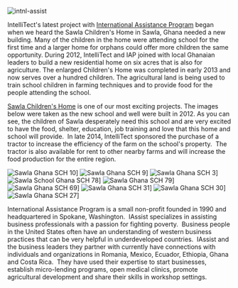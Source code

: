 

![intnl-assist](https://intellitect.com/wp-content/uploads/2013/02/intnl-assist.jpg "Educating Children in Sawla Ghana")

IntelliTect's latest project with [International Assistance Program](https://iassist.org/ "International Assistance Program") began when we heard the Sawla Children's Home in Sawla, Ghana needed a new building. Many of the children in the home were attending school for the first time and a larger home for orphans could offer more children the same opportunity. During 2012, IntelliTect and IAP joined with local Ghanaian leaders to build a new residential home on six acres that is also for agriculture. The enlarged Children's Home was completed in early 2013 and now serves over a hundred children. The agricultural land is being used to train school children in farming techniques and to provide food for the people attending the school.

[Sawla Children's Home](https://iassist.org/projects/sawla-childrens-home "IAssist Sawla, Ghana Children's Home") is one of our most exciting projects. The images below were taken as the new school and well were built in 2012. As you can see, the children of Sawla desperately need this school and are very excited to have the food, shelter, education, job training and love that this home and school will provide.  In late 2014, IntelliTect sponsored the purchase of a tractor to increase the efficiency of the farm on the school's property.  The tractor is also available for rent to other nearby farms and will increase the food production for the entire region.

![Sawla Ghana SCH 10](https://intellitect.com/wp-content/uploads/2013/02/Sawla-Ghana-SCH-10.jpg)]
![Sawla Ghana SCH 9](https://intellitect.com/wp-content/uploads/2013/02/Sawla-Ghana-SCH-9.jpg)]
![Sawla Ghana SCH 3](https://intellitect.com/wp-content/uploads/2013/02/Sawla-Ghana-SCH-3.jpg)]
![Sawla School Ghana SCH 78](https://intellitect.com/wp-content/uploads/2013/02/Sawla-School-Ghana-SCH-78.jpg)]
![Sawla Ghana SCH 79](https://intellitect.com/wp-content/uploads/2013/02/Sawla-Ghana-SCH-79.jpg)]
![Sawla Ghana SCH 69](https://intellitect.com/wp-content/uploads/2013/02/Sawla-Ghana-SCH-69.jpg)]
![Sawla Ghana SCH 31](https://intellitect.com/wp-content/uploads/2013/02/Sawla-Ghana-SCH-31.jpg)]
![Sawla Ghana SCH 30](https://intellitect.com/wp-content/uploads/2013/02/Sawla-Ghana-SCH-30.jpg)]
![Sawla Ghana SCH 27](https://intellitect.com/wp-content/uploads/2013/02/Sawla-Ghana-SCH-27.jpg)]

International Assistance Program is a small non-profit founded in 1990 and headquartered in Spokane, Washington.  IAssist specializes in assisting business professionals with a passion for fighting poverty.  Business people in the United States often have an understanding of western business practices that can be very helpful in underdeveloped countries.  IAssist and the business leaders they partner with currently have connections with individuals and organizations in Romania, Mexico, Ecuador, Ethiopia, Ghana and Costa Rica.  They have used their expertise to start businesses, establish micro-lending programs, open medical clinics, promote agricultural development and share their skills in workshop settings.
